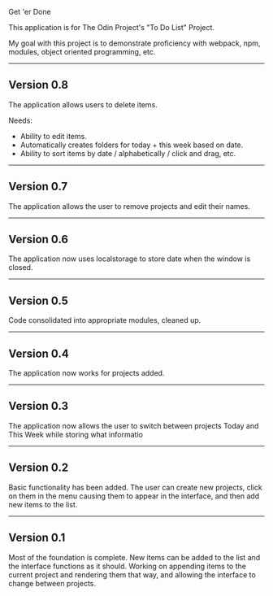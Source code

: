 Get 'er Done

This application is for The Odin Project's "To Do List" Project. 

My goal with this project is to demonstrate proficiency with webpack, npm, modules, object oriented programming, etc.

-----------
Version 0.8
------------

The application allows users to delete items.

Needs:
- Ability to edit items.
- Automatically creates folders for today + this week based on date.
- Ability to sort items by date / alphabetically / click and drag, etc.

-----------
Version 0.7
-----------

The application allows the user to remove projects and edit their names.

-----------
Version 0.6
-----------

The application now uses localstorage to store date when the window is closed.

-----------
Version 0.5
-----------

Code consolidated into appropriate modules, cleaned up.

-----------
Version 0.4
-----------

The application now works for projects added.

-----------
Version 0.3
-----------

The application now allows the user to switch between projects Today and This Week while storing what informatio

-----------
Version 0.2
-----------

Basic functionality has been added. The user can create new projects, click on them in the menu causing them to appear in the interface, and then add new items to the list. 

-----------
Version 0.1
-----------

Most of the foundation is complete. New items can be added to the list and the interface functions as it should. Working on appending items to the current project and rendering them that way, and allowing the interface to change between projects.
